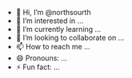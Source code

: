 - 👋 Hi, I’m @northsourth
- 👀 I’m interested in ...
- 🌱 I’m currently learning ...
- 💞️ I’m looking to collaborate on ...
- 📫 How to reach me ...
- 😄 Pronouns: ...
- ⚡ Fun fact: ...

<!---
northsourth/northsourth is a ✨ special ✨ repository because its `README.md` (this file) appears on your GitHub profile.
You can click the Preview link to take a look at your changes.
--->
